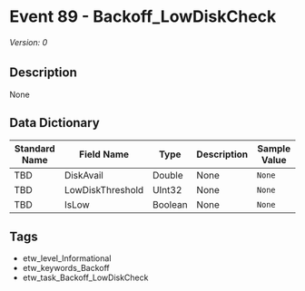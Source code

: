 # Event 89 - Backoff_LowDiskCheck
###### Version: 0

## Description
None

## Data Dictionary
|Standard Name|Field Name|Type|Description|Sample Value|
|---|---|---|---|---|
|TBD|DiskAvail|Double|None|`None`|
|TBD|LowDiskThreshold|UInt32|None|`None`|
|TBD|IsLow|Boolean|None|`None`|

## Tags
* etw_level_Informational
* etw_keywords_Backoff
* etw_task_Backoff_LowDiskCheck
